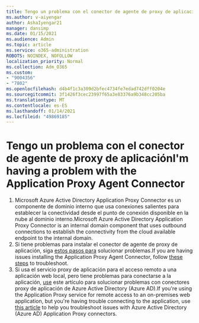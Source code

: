 ```yaml
---
title: Tengo un problema con el conector de agente de proxy de aplicación
ms.author: v-aiyengar
author: AshaIyengar21
manager: dansimp
ms.date: 01/15/2021
ms.audience: Admin
ms.topic: article
ms.service: o365-administration
ROBOTS: NOINDEX, NOFOLLOW
localization_priority: Normal
ms.collection: Adm_O365
ms.custom:
- "9004356"
- "7802"
ms.openlocfilehash: d4b4f1c3a309d2bfec4734fe7edad742dff0204e
ms.sourcegitcommit: 3f1426f3cec23997f65a3e83376a9b348cc205ba
ms.translationtype: MT
ms.contentlocale: es-ES
ms.lasthandoff: 01/14/2021
ms.locfileid: "49869185"
---
```

# <a name="im-having-a-problem-with-the-application-proxy-agent-connector"></a><span data-ttu-id="43fdb-102">Tengo un problema con el conector de agente de proxy de aplicación</span><span class="sxs-lookup"><span data-stu-id="43fdb-102">I'm having a problem with the Application Proxy Agent Connector</span></span>

1. <span data-ttu-id="43fdb-103">Microsoft Azure Active Directory Application Proxy Connector es un componente de dominio interno que usa conexiones salientes para establecer la conectividad desde el punto de conexión disponible en la nube al dominio interno.</span><span class="sxs-lookup"><span data-stu-id="43fdb-103">Microsoft Azure Active Directory Application Proxy Connector is an internal domain component that uses outbound connections to establish the connectivity from the cloud available endpoint to the internal domain.</span></span>
1. <span data-ttu-id="43fdb-104">Si tiene problemas para instalar el conector de agente de proxy de aplicación, siga [estos pasos para](https://docs.microsoft.com/azure/active-directory/application-proxy-connector-installation-problem/?WT.mc_id=UI_AAD_Enterprise_Apps_Support_L2_Overview) solucionar problemas.</span><span class="sxs-lookup"><span data-stu-id="43fdb-104">If you are having issues installing the Application Proxy Agent Connector, follow [these steps](https://docs.microsoft.com/azure/active-directory/application-proxy-connector-installation-problem/?WT.mc_id=UI_AAD_Enterprise_Apps_Support_L2_Overview) to troubleshoot.</span></span>
1. <span data-ttu-id="43fdb-105">Si usa el servicio proxy de aplicación para el acceso remoto a una aplicación web local, pero tiene problemas para conectarse a la aplicación, [use](https://docs.microsoft.com/azure/active-directory/manage-apps/application-proxy-debug-connectors) este artículo para solucionar problemas con conectores proxy de aplicación de Azure Active Directory (Azure AD).</span><span class="sxs-lookup"><span data-stu-id="43fdb-105">If you're using the Application Proxy service for remote access to an on-premises web application, but you're having trouble connecting to the application, use [this article](https://docs.microsoft.com/azure/active-directory/manage-apps/application-proxy-debug-connectors) to help you troubleshoot issues with Azure Active Directory (Azure AD) Application Proxy connectors.</span></span>